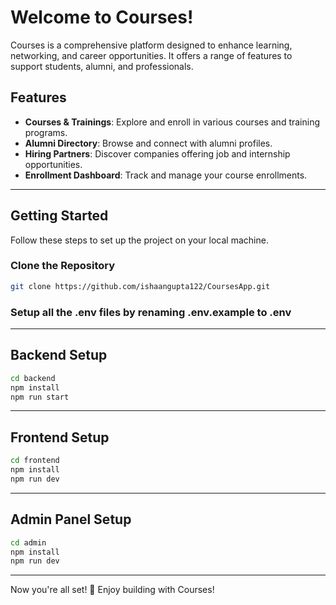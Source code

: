 # **Welcome to Courses!**

Courses is a comprehensive platform designed to enhance learning, networking, and career opportunities. It offers a range of features to support students, alumni, and professionals.

## **Features**

- **Courses & Trainings**: Explore and enroll in various courses and training programs.
- **Alumni Directory**: Browse and connect with alumni profiles.
- **Hiring Partners**: Discover companies offering job and internship opportunities.
- **Enrollment Dashboard**: Track and manage your course enrollments.

---

## **Getting Started**

Follow these steps to set up the project on your local machine.

### **Clone the Repository**

```sh
git clone https://github.com/ishaangupta122/CoursesApp.git
```

### **Setup all the .env files by renaming .env.example to .env**

---

## **Backend Setup**

```sh
cd backend
npm install
npm run start
```

---

## **Frontend Setup**

```sh
cd frontend
npm install
npm run dev
```

---

## **Admin Panel Setup**

```sh
cd admin
npm install
npm run dev
```

---

Now you're all set! 🚀 Enjoy building with Courses!
